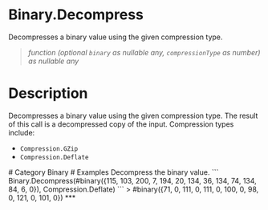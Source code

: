 # Binary.Decompress
Decompresses a binary value using the given compression type.
> _function (optional <code>binary</code> as nullable any, <code>compressionType</code> as number) as nullable any_

# Description 
Decompresses a binary value using the given compression type.  The result of this call is a decompressed copy of the input. Compression types include: 
  <ul>
        <li><code>Compression.GZip</code></li>        
        <li><code>Compression.Deflate</code></li>  
      </ul>
# Category 
Binary
# Examples 
Decompress the binary value.
```
Binary.Decompress(#binary({115, 103, 200, 7, 194, 20, 134, 36, 134, 74, 134, 84, 6, 0}), Compression.Deflate)
```
> #binary({71, 0, 111, 0, 111, 0, 100, 0, 98, 0, 121, 0, 101, 0})
***
